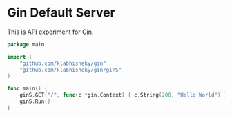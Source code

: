 # Gin Default Server

This is API experiment for Gin.

```go
package main

import (
	"github.com/klabhisheky/gin"
	"github.com/klabhisheky/gin/ginS"
)

func main() {
	ginS.GET("/", func(c *gin.Context) { c.String(200, "Hello World") })
	ginS.Run()
}
```
